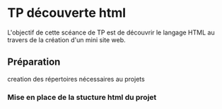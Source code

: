 # TP découverte html

 L'objectif de cette scéance de TP est de découvrir le langage HTML au travers de la création d'un mini site web.

 ## Préparation

 creation des répertoires nécessaires au projets

 ### Mise en place de la stucture html du projet

 